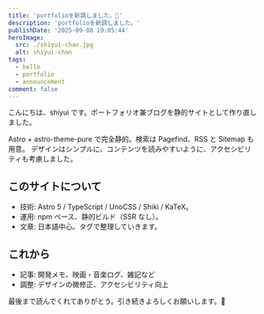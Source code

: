 ```yaml
---
title: 'portfolioを新調しました。👋'
description: 'portfolioを新調しました。'
publishDate: '2025-09-08 19:05:44'
heroImage:
  src: ./shiyui-chan.jpg
  alt: shiyui-chan
tags:
  - hello
  - portfolio
  - announcement
comment: false
---
```


こんにちは、shiyui です。ポートフォリオ兼ブログを静的サイトとして作り直しました。

Astro + astro-theme-pure で完全静的。検索は Pagefind、RSS と Sitemap も用意。
デザインはシンプルに、コンテンツを読みやすいように、アクセシビリティも考慮しました。

## このサイトについて
- 技術: Astro 5 / TypeScript / UnoCSS / Shiki / KaTeX。
- 運用: npm ベース、静的ビルド（SSR なし）。
- 文章: 日本語中心。タグで整理していきます。

## これから
- 記事: 開発メモ、映画・音楽ログ、雑記など
- 調整: デザインの微修正、アクセシビリティ向上


最後まで読んでくれてありがとう。引き続きよろしくお願いします。👋
